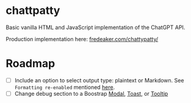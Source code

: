 # chattpatty

Basic vanilla HTML and JavaScript implementation of the ChatGPT API.

Production implementation here: [fredeaker.com/chattypatty/](https://fredeaker.com/chattypatty/)

# Roadmap

- [ ] Include an option to select output type: plaintext or Markdown. See `Formatting re-enabled` mentioned [here](https://platform.openai.com/docs/guides/reasoning-best-practices#how-to-prompt-reasoning-models-effectively).
- [ ] Change debug section to a Boostrap [Modal](https://getbootstrap.com/docs/5.3/components/modal/), [Toast](https://getbootstrap.com/docs/5.3/components/toasts/), or [Tooltip](https://getbootstrap.com/docs/5.3/components/tooltips/)

